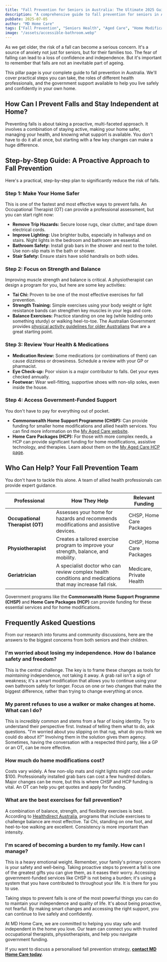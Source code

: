 ```yaml
---
title: "Fall Prevention for Seniors in Australia: The Ultimate 2025 Guide"
description: "A comprehensive guide to fall prevention for seniors in Australia. Learn about home modifications, key exercises, medical assessments, and government funding like CHSP and HCP to keep you safe and independent."
pubDate: 2025-07-05
author: "MD Home Care"
tags: ["Fall Prevention", "Seniors Health", "Aged Care", "Home Modifications"]
image: "/assets/accessible-bathroom.webp"
---
```


<!-- INTRODUCTION -->
As we get older, the risk of a fall can become a serious concern. It's a source of anxiety not just for seniors, but for their families too. The fear of falling can lead to a loss of confidence and independence. But it's important to remember that falls are not an inevitable part of ageing.

This pillar page is your complete guide to fall prevention in Australia. We'll cover practical steps you can take, the roles of different health professionals, and the government support available to help you live safely and confidently in your own home.

<!-- ADDRESS THE CORE QUESTION (H2) -->
## How Can I Prevent Falls and Stay Independent at Home?

Preventing falls is about taking a proactive, multi-faceted approach. It involves a combination of staying active, making your home safer, managing your health, and knowing what support is available. You don't have to do it all at once, but starting with a few key changes can make a huge difference.

<!-- STEP-BY-STEP GUIDE (H2) -->
## Step-by-Step Guide: A Proactive Approach to Fall Prevention

Here's a practical, step-by-step plan to significantly reduce the risk of falls.

### Step 1: Make Your Home Safer
This is one of the fastest and most effective ways to prevent falls. An Occupational Therapist (OT) can provide a professional assessment, but you can start right now:
-   **Remove Trip Hazards:** Secure loose rugs, clear clutter, and tape down electrical cords.
-   **Improve Lighting:** Use brighter bulbs, especially in hallways and on stairs. Night lights in the bedroom and bathroom are essential.
-   **Bathroom Safety:** Install grab bars in the shower and next to the toilet. Use non-slip mats in the bath or shower.
-   **Stair Safety:** Ensure stairs have solid handrails on both sides.

### Step 2: Focus on Strength and Balance
Improving muscle strength and balance is critical. A physiotherapist can design a program for you, but here are some key activities:
-   **Tai Chi:** Proven to be one of the most effective exercises for fall prevention.
-   **Strength Training:** Simple exercises using your body weight or light resistance bands can strengthen key muscles in your legs and core.
-   **Balance Exercises:** Practice standing on one leg (while holding onto something sturdy) or walking heel-to-toe.
The Australian Government provides [physical activity guidelines for older Australians](https://www.health.gov.au/topics/physical-activity-and-exercise/physical-activity-and-exercise-guidelines-for-all-australians/for-older-australians-65-years-and-over) that are a great starting point.

### Step 3: Review Your Health & Medications
-   **Medication Review:** Some medications (or combinations of them) can cause dizziness or drowsiness. Schedule a review with your GP or pharmacist.
-   **Eye Check-up:** Poor vision is a major contributor to falls. Get your eyes checked annually.
-   **Footwear:** Wear well-fitting, supportive shoes with non-slip soles, even inside the house.

### Step 4: Access Government-Funded Support
You don't have to pay for everything out of pocket.
-   **Commonwealth Home Support Programme (CHSP):** Can provide funding for smaller home modifications and allied health services. You can find more information on the [My Aged Care website](https://www.myagedcare.gov.au/help-at-home/commonwealth-home-support-programme).
-   **Home Care Packages (HCP):** For those with more complex needs, a HCP can provide significant funding for home modifications, assistive technology, and therapies. Learn about them on the [My Aged Care HCP page](https://www.myagedcare.gov.au/help-at-home/home-care-packages).

<!-- DEMYSTIFYING THE DETAILS (H2) -->
## Who Can Help? Your Fall Prevention Team

You don't have to tackle this alone. A team of allied health professionals can provide expert guidance.

| Professional | How They Help | Relevant Funding |
| --- | --- | --- |
| **Occupational Therapist (OT)** | Assesses your home for hazards and recommends modifications and assistive devices. | CHSP, Home Care Packages |
| **Physiotherapist** | Creates a tailored exercise program to improve your strength, balance, and mobility. | CHSP, Home Care Packages |
| **Geriatrician** | A specialist doctor who can review complex health conditions and medications that may increase fall risk. | Medicare, Private Health |

Government programs like the **Commonwealth Home Support Programme (CHSP)** and **Home Care Packages (HCP)** can provide funding for these essential services and for home modifications.

<!-- FAQ SECTION (H2) -->
## Frequently Asked Questions

From our research into forums and community discussions, here are the answers to the biggest concerns from both seniors and their children.

### I'm worried about losing my independence. How do I balance safety and freedom?
This is the central challenge. The key is to frame these changes as tools for *maintaining* independence, not taking it away. A grab rail isn't a sign of weakness; it's a smart modification that allows you to continue using your own bathroom safely for longer. Focus on one or two changes that make the biggest difference, rather than trying to change everything at once.

### My parent refuses to use a walker or make changes at home. What can I do?
This is incredibly common and stems from a fear of losing identity. Try to understand their perspective first. Instead of telling them what to do, ask questions. "I'm worried about you slipping on that rug, what do you think we could do about it?" Involving them in the solution gives them agency. Sometimes, having the conversation with a respected third party, like a GP or an OT, can be more effective.

### How much do home modifications cost?
Costs vary widely. A few non-slip mats and night lights might cost under $100. Professionally installed grab bars can cost a few hundred dollars. Major changes can be more, but this is where CHSP and HCP funding is vital. An OT can help you get quotes and apply for funding.

### What are the best exercises for fall prevention?
A combination of balance, strength, and flexibility exercises is best. According to [Healthdirect Australia](https://www.healthdirect.gov.au/falls-prevention), programs that include exercises to challenge balance are most effective. Tai Chi, standing on one foot, and heel-to-toe walking are excellent. Consistency is more important than intensity.

### I'm scared of becoming a burden to my family. How can I manage?
This is a heavy emotional weight. Remember, your family's primary concern is your safety and well-being. Taking proactive steps to prevent a fall is one of the greatest gifts you can give them, as it eases their worry. Accessing government-funded services like CHSP is not being a burden; it's using a system that you have contributed to throughout your life. It is there for you to use.

<!-- CONCLUSION & CTA (NO HEADER) -->
Taking steps to prevent falls is one of the most powerful things you can do to maintain your independence and quality of life. It's about being proactive, not fearful. By making smart changes and accessing the right support, you can continue to live safely and confidently.

At MD Home Care, we are committed to helping you stay safe and independent in the home you love. Our team can connect you with trusted occupational therapists, physiotherapists, and help you navigate government funding.

If you want to discuss a personalised fall prevention strategy, **[contact MD Home Care today](/contact)**. 